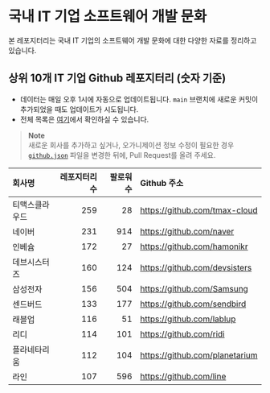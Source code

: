 # 국내 IT 기업 소프트웨어 개발 문화
본 레포지터리는 국내 IT 기업의 소프트웨어 개발 문화에 대한 다양한 자료를 정리하고 있습니다.

## 상위 10개 IT 기업 Github 레포지터리 (숫자 기준)

- 데이터는 매일 오후 1시에 자동으로 업데이트됩니다. `main` 브랜치에 새로운 커밋이 추가되었을 때도 업데이트가 시도됩니다.
- 전체 목록은 [여기](./github.md)에서 확인하실 수 있습니다.

> **Note**<br />
> 새로운 회사를 추가하고 싶거나, 오가니제이션 정보 수정이 필요한 경우 [`github.json`](./github.json) 파일을 변경한 뒤에, Pull Request를 올려 주세요.

<!-- MARKDOWN_TABLE(GITHUB): START -->

| **회사명** | **레포지터리 수** | **팔로워 수** | **Github 주소** |
|:---|---:|---:|:---|
| 티맥스클라우드 | 259 | 28 | https://github.com/tmax-cloud |
| 네이버 | 231 | 914 | https://github.com/naver |
| 인베슘 | 172 | 27 | https://github.com/hamonikr |
| 데브시스터즈 | 160 | 124 | https://github.com/devsisters |
| 삼성전자 | 156 | 504 | https://github.com/Samsung |
| 센드버드 | 133 | 177 | https://github.com/sendbird |
| 래블업 | 116 | 51 | https://github.com/lablup |
| 리디 | 114 | 101 | https://github.com/ridi |
| 플라네타리움 | 112 | 104 | https://github.com/planetarium |
| 라인 | 107 | 596 | https://github.com/line |

<!-- MARKDOWN_TABLE(GITHUB): END -->
